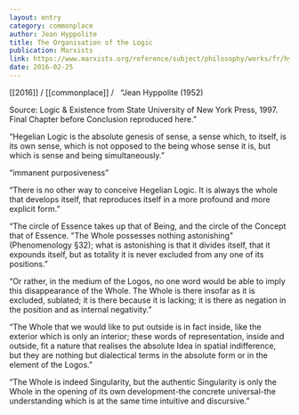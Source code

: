 ```yaml
---
layout: entry
category: commonplace
author: Jean Hyppolite
title: The Organisation of the Logic
publication: Marxists
link: https://www.marxists.org/reference/subject/philosophy/works/fr/hyppolit.htm
date: 2016-02-25
---
```


[[2016]] / [[commonplace]] / 
 
“Jean Hyppolite (1952)

Source: Logic & Existence from State University of New York Press, 1997. Final Chapter before Conclusion reproduced here.”

“Hegelian Logic is the absolute genesis of sense, a sense which, to itself, is its own sense, which is not opposed to the being whose sense it is, but which is sense and being simultaneously.”

“immanent purposiveness”

“There is no other way to conceive Hegelian Logic. It is always the whole that develops itself, that reproduces itself in a more profound and more explicit form.”

“The circle of Essence takes up that of Being, and the circle of the Concept that of Essence. "The Whole possesses nothing astonishing" (Phenomenology §32); what is astonishing is that it divides itself, that it expounds itself, but as totality it is never excluded from any one of its positions.”

“Or rather, in the medium of the Logos, no one word would be able to imply this disappearance of the Whole. The Whole is there insofar as it is excluded, sublated; it is there because it is lacking; it is there as negation in the position and as internal negativity.”

“The Whole that we would like to put outside is in fact inside, like the exterior which is only an interior; these words of representation, inside and outside, fit a nature that realises the absolute Idea in spatial indifference, but they are nothing but dialectical terms in the absolute form or in the element of the Logos.”

“The Whole is indeed Singularity, but the authentic Singularity is only the Whole in the opening of its own development-the concrete universal-the understanding which is at the same time intuitive and discursive.”


